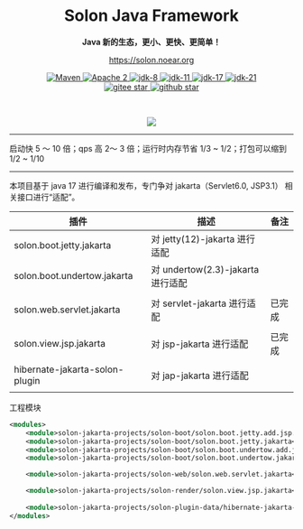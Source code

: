 <h1 align="center" style="text-align:center;">
Solon Java Framework
</h1>
<p align="center">
	<strong>Java 新的生态，更小、更快、更简单！</strong>
</p>
<p align="center">
	<a href="https://solon.noear.org/">https://solon.noear.org</a>
</p>

<p align="center">
    <a target="_blank" href="https://central.sonatype.com/search?q=org.noear%3Asolon-parent">
        <img src="https://img.shields.io/maven-central/v/org.noear/solon.svg?label=Maven%20Central" alt="Maven" />
    </a>
    <a target="_blank" href="https://www.apache.org/licenses/LICENSE-2.0.txt">
		<img src="https://img.shields.io/:License-Apache2-blue.svg" alt="Apache 2" />
	</a>
    <a target="_blank" href="https://www.oracle.com/java/technologies/javase/javase-jdk8-downloads.html">
		<img src="https://img.shields.io/badge/JDK-8-green.svg" alt="jdk-8" />
	</a>
    <a target="_blank" href="https://www.oracle.com/java/technologies/javase/jdk11-archive-downloads.html">
		<img src="https://img.shields.io/badge/JDK-11-green.svg" alt="jdk-11" />
	</a>
    <a target="_blank" href="https://www.oracle.com/java/technologies/javase/jdk17-archive-downloads.html">
		<img src="https://img.shields.io/badge/JDK-17-green.svg" alt="jdk-17" />
	</a>
    <a target="_blank" href="https://www.oracle.com/java/technologies/javase/jdk21-archive-downloads.html">
		<img src="https://img.shields.io/badge/JDK-21-green.svg" alt="jdk-21" />
	</a>
    <br />
    <a target="_blank" href='https://gitee.com/noear/solon/stargazers'>
		<img src='https://gitee.com/noear/solon/badge/star.svg' alt='gitee star'/>
	</a>
    <a target="_blank" href='https://github.com/noear/solon/stargazers'>
		<img src="https://img.shields.io/github/stars/noear/solon.svg?logo=github" alt="github star"/>
	</a>
</p>

<br/>
<p align="center">
	<a href="https://jq.qq.com/?_wv=1027&k=kjB5JNiC">
	<img src="https://img.shields.io/badge/QQ交流群-22200020-orange"/></a>
</p>

<hr />

启动快 5 ～ 10 倍；qps 高 2～ 3 倍；运行时内存节省 1/3 ~ 1/2；打包可以缩到 1/2 ~ 1/10

<hr />

本项目基于 java 17 进行编译和发布，专门争对 jakarta（Servlet6.0, JSP3.1） 相关接口进行“适配”。

| 插件                              | 描述                           | 备注    |
|---------------------------------|------------------------------|-------|
| solon.boot.jetty.jakarta        | 对 jetty(12)-jakarta 进行适配     |       |
| solon.boot.undertow.jakarta     | 对 undertow(2.3)-jakarta 进行适配 |       |
|                                 |                              |       |
| solon.web.servlet.jakarta       | 对 servlet-jakarta 进行适配       | 已完成   |
|                                 |                              |       |
| solon.view.jsp.jakarta          | 对 jsp-jakarta 进行适配           | 已完成   |
|                                 |                              |       |
| hibernate-jakarta-solon-plugin  | 对 jap-jakarta 进行适配           |       |
|                                 |                              |       |

工程模块

```xml
<modules>
    <module>solon-jakarta-projects/solon-boot/solon.boot.jetty.add.jsp.jakarta</module>
    <module>solon-jakarta-projects/solon-boot/solon.boot.jetty.jakarta</module>
    <module>solon-jakarta-projects/solon-boot/solon.boot.undertow.add.jsp.jakarta</module>
    <module>solon-jakarta-projects/solon-boot/solon.boot.undertow.jakarta</module>

    <module>solon-jakarta-projects/solon-web/solon.web.servlet.jakarta</module>

    <module>solon-jakarta-projects/solon-render/solon.view.jsp.jakarta</module>
    
    <module>solon-jakarta-projects/solon-plugin-data/hibernate-jakarta-solon-plugin</module>
</modules>
```
